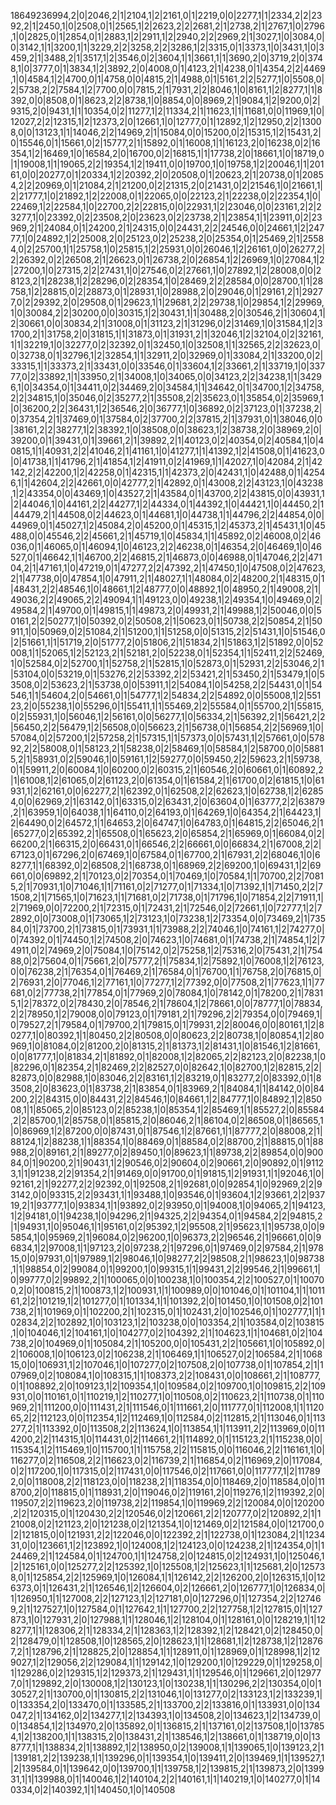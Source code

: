 18649236994,2|0|2046,2|1|2104,1|2|2161,0|1|2219,0|0|2277,1|1|2334,2|2|2392,2|1|2450,1|0|2508,0|1|2565,1|2|2623,2|2|2681,2|1|2738,2|1|2767,1|0|2796,1|0|2825,0|1|2854,0|1|2883,1|2|2911,1|2|2940,2|2|2969,2|1|3027,1|0|3084,0|0|3142,1|1|3200,1|1|3229,2|2|3258,2|2|3286,1|2|3315,0|1|3373,1|0|3431,1|0|3459,2|1|3488,2|1|3517,1|2|3546,0|2|3604,1|1|3661,1|1|3690,2|0|3719,2|0|3748,1|0|3777,0|1|3834,1|2|3892,2|0|4008,0|1|4123,2|1|4238,0|1|4354,2|2|4469,1|0|4584,1|2|4700,0|1|4758,0|0|4815,2|1|4988,0|1|5161,2|2|5277,1|0|5508,0|2|5738,2|2|7584,1|2|7700,0|0|7815,2|1|7931,2|2|8046,1|0|8161,1|2|8277,1|1|8392,0|0|8508,0|1|8623,2|2|8738,1|0|8854,0|0|8969,2|1|9084,1|2|9200,0|2|9315,2|0|9431,1|1|10354,0|2|11277,1|2|11334,2|1|11623,1|1|11681,0|0|11969,1|0|12027,2|2|12315,1|2|12373,2|0|12661,1|0|12777,0|1|12892,1|2|12950,2|2|13008,0|0|13123,1|1|14046,2|2|14969,2|1|15084,0|0|15200,0|2|15315,1|2|15431,2|0|15546,0|1|15661,0|2|15777,2|1|15892,0|1|16008,1|1|16123,2|0|16238,0|2|16354,1|2|16469,1|0|16584,2|0|16700,0|2|16815,1|1|17738,2|0|18661,1|0|18719,0|1|19008,1|1|19065,2|2|19354,1|2|19411,0|0|19700,1|0|19758,1|2|20046,1|1|20161,0|0|20277,0|1|20334,1|2|20392,2|0|20508,0|1|20623,2|1|20738,0|1|20854,2|2|20969,0|1|21084,2|1|21200,0|2|21315,2|0|21431,0|2|21546,1|0|21661,1|2|21777,1|0|21892,1|2|22008,0|1|22065,0|0|22123,2|1|22238,0|2|22354,1|0|22469,1|2|22584,1|0|22700,2|2|22815,0|0|22931,1|2|23046,0|0|23161,2|2|23277,1|0|23392,0|2|23508,2|0|23623,0|2|23738,2|1|23854,1|1|23911,0|2|23969,2|1|24084,0|1|24200,2|1|24315,0|0|24431,2|2|24546,0|0|24661,1|2|24777,1|0|24892,1|2|25008,2|0|25123,0|2|25238,2|0|25354,0|1|25469,2|1|25584,0|2|25700,1|1|25758,1|0|25815,1|2|25931,0|0|26046,1|2|26161,0|0|26277,2|2|26392,0|2|26508,2|1|26623,0|1|26738,2|0|26854,1|2|26969,1|0|27084,1|2|27200,1|0|27315,2|2|27431,1|0|27546,0|2|27661,1|0|27892,1|2|28008,0|0|28123,2|1|28238,1|2|28296,0|2|28354,1|0|28469,2|2|28584,0|0|28700,1|1|28758,1|2|28815,0|2|28873,0|1|28931,1|0|28988,2|0|29046,0|1|29161,2|1|29277,0|2|29392,2|0|29508,0|1|29623,1|1|29681,2|2|29738,1|0|29854,1|2|29969,1|0|30084,2|2|30200,0|0|30315,1|2|30431,1|1|30488,2|0|30546,2|1|30604,1|2|30661,0|0|30834,2|1|31008,0|1|31123,2|1|31296,0|2|31469,1|0|31584,1|2|31700,2|1|31758,2|0|31815,1|1|31873,0|1|31931,2|1|32046,1|2|32104,0|2|32161,1|1|32219,1|0|32277,0|2|32392,0|1|32450,1|0|32508,1|1|32565,2|2|32623,0|0|32738,0|1|32796,1|2|32854,1|1|32911,2|0|32969,0|1|33084,2|1|33200,0|2|33315,1|1|33373,2|1|33431,0|0|33546,0|1|33604,1|2|33661,2|1|33719,1|0|33777,0|2|33892,1|1|33950,2|1|34008,1|0|34065,0|0|34123,2|2|34238,1|1|34296,1|0|34354,0|1|34411,0|2|34469,2|0|34584,1|1|34642,0|1|34700,1|2|34758,2|2|34815,1|0|35046,0|2|35277,2|1|35508,2|2|35623,0|1|35854,0|2|35969,1|0|36200,2|2|36431,1|2|36546,2|0|36777,1|0|36892,0|2|37123,0|1|37238,2|0|37354,2|1|37469,0|1|37584,0|2|37700,2|2|37815,2|1|37931,0|1|38046,0|0|38161,2|2|38277,1|2|38392,1|0|38508,0|0|38623,1|2|38738,2|0|38969,2|0|39200,0|1|39431,0|1|39661,2|1|39892,2|1|40123,0|2|40354,0|2|40584,1|0|40815,1|1|40931,2|2|41046,2|1|41161,1|0|41277,1|1|41392,1|2|41508,0|1|41623,0|0|41738,1|1|41796,2|1|41854,1|2|41911,0|2|41969,1|1|42027,1|0|42084,2|1|42142,2|2|42200,1|2|42258,0|1|42315,1|1|42373,2|0|42431,1|0|42488,0|1|42546,1|1|42604,2|2|42661,0|0|42777,2|1|42892,0|1|43008,2|2|43123,1|0|43238,1|2|43354,0|0|43469,1|0|43527,2|1|43584,0|1|43700,2|2|43815,0|0|43931,1|2|44046,1|0|44161,2|2|44277,1|2|44334,0|1|44392,1|0|44421,1|0|44450,2|1|44479,2|1|44508,0|2|44623,0|1|44681,1|0|44738,1|1|44796,2|2|44854,0|0|44969,0|1|45027,1|2|45084,2|0|45200,0|1|45315,1|2|45373,2|1|45431,1|0|45488,0|0|45546,2|2|45661,2|1|45719,1|0|45834,1|1|45892,0|2|46008,0|2|46036,0|1|46065,0|1|46094,1|0|46123,2|2|46238,0|1|46354,2|0|46469,1|0|46527,0|1|46642,1|1|46700,2|2|46815,2|1|46873,0|0|46988,0|1|47046,2|2|47104,2|1|47161,1|0|47219,0|1|47277,2|2|47392,2|1|47450,1|0|47508,0|2|47623,2|1|47738,0|0|47854,1|0|47911,2|1|48027,1|1|48084,0|2|48200,2|1|48315,0|1|48431,2|2|48546,1|0|48661,1|2|48777,0|0|48892,1|0|48950,2|1|49008,2|1|49036,2|2|49065,2|2|49094,1|1|49123,0|0|49238,1|2|49354,1|0|49469,0|2|49584,2|1|49700,0|1|49815,1|1|49873,2|0|49931,2|1|49988,1|2|50046,0|0|50161,2|2|50277,1|0|50392,0|2|50508,2|1|50623,0|1|50738,2|2|50854,2|1|50911,1|0|50969,0|2|51084,2|1|51200,1|1|51258,0|0|51315,2|2|51431,1|0|51546,0|2|51661,1|1|51719,2|0|51777,2|0|51806,2|1|51834,2|1|51863,1|2|51892,0|0|52008,1|1|52065,1|2|52123,2|1|52181,2|0|52238,0|1|52354,1|1|52411,2|2|52469,1|0|52584,0|2|52700,1|1|52758,2|1|52815,1|0|52873,0|1|52931,2|2|53046,2|1|53104,0|0|53219,0|1|53276,2|2|53392,2|2|53421,2|1|53450,2|1|53479,1|0|53508,0|2|53623,2|1|53738,0|0|53911,1|2|54084,1|0|54258,2|2|54431,0|1|54546,1|1|54604,2|0|54661,0|1|54777,1|2|54834,2|2|54892,0|0|55008,1|2|55123,2|0|55238,1|0|55296,0|1|55411,1|1|55469,2|2|55584,0|1|55700,2|1|55815,0|2|55931,1|0|56046,1|2|56161,0|0|56277,1|0|56334,2|1|56392,2|1|56421,2|2|56450,2|2|56479,1|2|56508,0|0|56623,2|1|56738,0|1|56854,2|2|56969,1|0|57084,0|2|57200,1|2|57258,2|1|57315,1|1|57373,0|0|57431,1|2|57661,0|0|57892,2|2|58008,0|1|58123,2|1|58238,0|2|58469,1|0|58584,1|2|58700,0|0|58815,2|1|58931,0|2|59046,1|0|59161,1|2|59277,0|0|59450,2|2|59623,2|1|59738,0|1|59911,2|0|60084,1|0|60200,0|2|60315,2|1|60546,2|0|60661,0|1|60892,2|1|61008,1|2|61065,0|2|61123,2|0|61354,0|1|61584,2|1|61700,0|2|61815,1|0|61931,1|2|62161,0|0|62277,2|1|62392,0|1|62508,2|2|62623,1|0|62738,1|2|62854,0|0|62969,2|1|63142,0|1|63315,0|2|63431,2|0|63604,0|1|63777,2|2|63879,2|1|63959,1|0|64038,1|1|64110,0|2|64193,0|1|64269,1|0|64354,2|1|64423,1|2|64490,0|2|64572,1|1|64653,2|0|64747,1|0|64783,0|1|64815,2|2|65046,2|1|65277,0|2|65392,2|1|65508,0|1|65623,2|0|65854,2|1|65969,0|1|66084,0|2|66200,2|1|66315,2|0|66431,0|1|66546,2|2|66661,0|0|66834,2|1|67008,2|2|67123,0|1|67296,2|0|67469,1|0|67584,0|1|67700,2|1|67931,2|2|68046,1|0|68277,1|1|68392,0|2|68508,2|1|68738,0|1|68969,2|2|69200,1|0|69431,1|2|69661,0|0|69892,2|1|70123,0|2|70354,0|1|70469,1|0|70584,1|1|70700,2|2|70815,2|1|70931,1|0|71046,1|1|71161,0|2|71277,0|1|71334,1|0|71392,1|1|71450,2|2|71508,2|1|71565,1|0|71623,1|1|71681,0|2|71738,0|1|71796,1|0|71854,2|2|71911,1|2|71969,0|0|72200,2|1|72315,0|1|72431,2|1|72546,0|2|72661,1|0|72777,1|2|72892,0|0|73008,0|1|73065,1|2|73123,1|0|73238,1|2|73354,0|0|73469,2|1|73584,0|1|73700,2|1|73815,0|1|73931,1|1|73988,2|2|74046,1|0|74161,1|2|74277,0|0|74392,0|1|74450,1|2|74508,2|0|74623,1|0|74681,0|1|74738,2|1|74854,1|2|74911,0|2|74969,2|0|75084,1|0|75142,0|2|75258,1|2|75316,2|0|75431,2|1|75488,0|2|75604,0|1|75661,2|0|75777,2|1|75834,1|2|75892,1|0|76008,1|2|76123,0|0|76238,2|1|76354,0|1|76469,2|1|76584,0|1|76700,1|1|76758,2|0|76815,0|2|76931,2|0|77046,1|2|77161,1|0|77277,1|2|77392,0|0|77508,2|1|77623,1|1|77681,0|2|77738,2|1|77854,0|1|77969,2|0|78084,1|0|78142,0|1|78200,2|1|78315,1|2|78372,0|2|78430,2|0|78546,2|1|78604,1|2|78661,0|0|78777,1|0|78834,2|2|78950,1|2|79008,0|0|79123,0|1|79181,2|1|79296,2|2|79354,0|0|79469,1|0|79527,2|1|79584,0|1|79700,2|1|79815,0|1|79931,2|2|80046,0|0|80161,1|2|80277,1|0|80392,1|1|80450,2|2|80508,0|0|80623,2|2|80738,1|0|80854,1|2|80969,1|0|81084,0|2|81200,2|0|81315,2|1|81373,1|2|81431,1|0|81546,1|2|81661,0|0|81777,1|0|81834,2|1|81892,0|1|82008,1|2|82065,2|2|82123,2|0|82238,1|0|82296,0|1|82354,2|1|82469,2|2|82527,0|0|82642,1|0|82700,1|2|82815,2|2|82873,0|0|82988,1|0|83046,2|2|83161,1|2|83219,0|1|83277,2|0|83392,0|1|83508,2|0|83623,0|1|83738,2|1|83854,0|1|83969,2|1|84084,1|1|84142,0|0|84200,2|2|84315,0|0|84431,2|2|84546,1|0|84661,1|2|84777,1|0|84892,1|2|85008,1|1|85065,2|0|85123,0|2|85238,1|0|85354,1|2|85469,1|1|85527,2|0|85584,2|2|85700,1|2|85758,0|1|85815,2|0|86046,2|1|86104,0|2|86508,0|1|86565,1|0|86969,1|2|87200,0|0|87431,0|1|87546,1|2|87661,1|1|87777,2|0|88008,2|1|88124,1|2|88238,1|1|88354,1|0|88469,0|1|88584,0|2|88700,2|1|88815,0|1|88988,2|0|89161,2|1|89277,0|2|89450,1|0|89623,1|1|89738,2|2|89854,0|0|90084,0|1|90200,2|1|90431,1|2|90546,0|2|90604,0|2|90661,2|0|90892,0|1|91123,1|1|91238,2|2|91354,2|1|91469,0|0|91700,0|1|91815,1|2|91931,1|1|92046,1|0|92161,2|1|92277,2|2|92392,0|1|92508,2|1|92681,0|0|92854,1|0|92969,2|2|93142,0|0|93315,2|2|93431,1|1|93488,1|0|93546,0|1|93604,1|2|93661,2|2|93719,2|1|93777,1|0|93834,1|1|93892,0|2|93950,0|1|94008,1|0|94065,2|1|94123,1|2|94181,0|1|94238,1|0|94296,2|1|94325,2|2|94354,0|1|94584,2|2|94815,2|1|94931,1|0|95046,1|1|95161,0|2|95392,1|2|95508,2|1|95623,1|1|95738,0|0|95854,1|0|95969,2|1|96084,0|2|96200,1|0|96373,2|2|96546,2|1|96661,0|0|96834,1|2|97008,1|1|97123,2|0|97238,2|1|97296,0|1|97469,0|2|97584,2|1|97815,0|0|97931,0|1|97989,1|2|98046,1|0|98277,2|2|98508,2|1|98623,1|0|98738,1|1|98854,0|2|99084,0|1|99200,1|0|99315,1|1|99431,2|2|99546,2|1|99661,1|0|99777,0|2|99892,2|1|100065,0|0|100238,1|0|100354,2|2|100527,0|1|100700,2|0|100815,2|1|100873,1|2|100931,1|1|100989,0|0|101046,0|1|101104,1|1|101161,2|2|101219,1|2|101277,0|1|101334,1|1|101392,2|0|101450,1|0|101508,0|2|101738,2|1|101969,0|1|102200,2|1|102315,0|1|102431,2|0|102546,0|1|102777,1|1|102834,2|2|102892,1|0|103123,1|2|103238,0|0|103354,2|1|103584,0|2|103815,1|0|104046,1|2|104161,1|0|104277,0|2|104392,2|1|104623,1|1|104681,0|2|104738,2|0|104969,0|1|105084,2|1|105200,0|0|105431,2|2|105661,1|0|105892,0|2|106008,1|0|106123,0|2|106238,2|1|106469,1|1|106527,0|2|106584,2|1|106815,0|0|106931,1|2|107046,1|0|107277,0|2|107508,2|0|107738,0|1|107854,2|1|107969,0|2|108084,1|0|108315,1|1|108373,2|2|108431,0|0|108661,2|1|108777,0|1|108892,2|0|109123,1|2|109354,1|0|109584,0|2|109700,1|0|109815,2|2|109931,0|0|110161,0|1|110219,1|2|110277,1|0|110508,0|2|110623,2|1|110738,0|1|110969,2|1|111200,0|0|111431,2|1|111546,0|1|111661,2|0|111777,0|1|112008,1|1|112065,2|2|112123,0|0|112354,1|2|112469,1|0|112584,0|2|112815,2|1|113046,0|1|113277,2|1|113392,0|0|113508,2|2|113624,1|0|113854,1|1|113911,2|2|113969,0|0|114200,2|2|114315,1|0|114431,0|2|114661,2|1|114892,0|1|115123,2|1|115238,0|0|115354,1|2|115469,1|0|115700,1|1|115758,2|2|115815,0|0|116046,2|2|116161,1|0|116277,0|2|116508,2|2|116623,0|2|116739,2|1|116854,0|2|116969,2|0|117084,0|2|117200,1|0|117315,0|2|117431,0|0|117546,0|2|117661,0|0|117777,1|2|117892,0|0|118008,2|2|118123,0|0|118238,2|1|118354,0|0|118469,2|0|118584,0|0|118700,2|0|118815,0|1|118931,2|0|119046,0|2|119161,2|0|119276,1|2|119392,2|0|119507,2|2|119623,2|0|119738,2|2|119854,1|0|119969,2|2|120084,0|0|120200,2|2|120315,0|1|120430,2|2|120546,0|2|120661,2|2|120777,0|2|120892,2|1|121008,0|2|121123,2|0|121238,0|2|121354,1|0|121469,0|2|121584,0|0|121700,0|2|121815,0|0|121931,2|2|122046,0|0|122392,2|1|122738,0|1|123084,2|1|123431,0|0|123661,1|2|123892,1|0|124008,1|2|124123,0|0|124238,2|1|124354,0|1|124469,2|1|124584,0|1|124700,1|1|124758,2|0|124815,0|2|124931,1|0|125046,1|2|125161,0|0|125277,2|2|125392,1|0|125508,1|2|125623,1|1|125681,2|0|125738,0|1|125854,2|2|125969,1|0|126084,1|1|126142,2|2|126200,2|0|126315,1|0|126373,0|1|126431,2|1|126546,1|2|126604,0|2|126661,2|0|126777,1|0|126834,0|1|126950,1|1|127008,2|2|127123,1|2|127181,0|0|127296,0|1|127354,2|2|127469,2|1|127527,1|0|127584,0|1|127642,1|1|127700,2|2|127758,1|2|127815,0|1|127873,1|0|127931,2|0|127988,1|1|128046,1|2|128104,0|1|128161,0|0|128219,1|1|128277,1|1|128306,2|1|128334,2|1|128363,1|2|128392,1|2|128421,0|2|128450,0|2|128479,0|1|128508,1|0|128565,2|0|128623,1|1|128681,1|2|128738,1|2|128767,2|1|128796,2|1|128825,2|0|128854,1|1|128911,0|1|128969,0|1|128998,1|2|129027,1|2|129056,2|2|129084,1|1|129142,1|0|129200,1|0|129229,0|1|129258,0|1|129286,0|2|129315,1|2|129373,2|1|129431,1|1|129546,0|1|129661,2|0|129777,0|1|129892,2|0|130008,1|2|130123,1|0|130238,1|1|130296,2|2|130354,0|0|130527,2|1|130700,0|1|130815,2|2|131046,1|0|131277,0|2|133123,1|2|133239,1|0|133354,2|0|133470,0|1|133585,2|1|133700,2|2|133816,0|1|133931,0|0|134047,2|1|134162,0|2|134277,1|2|134393,1|0|134508,2|0|134623,1|2|134739,0|0|134854,1|2|134970,2|0|135892,0|1|136815,2|1|137161,0|2|137508,1|0|137854,1|2|138200,1|1|138315,2|0|138431,2|1|138546,1|2|138661,0|1|138719,0|0|138777,1|1|138834,2|1|138892,1|2|138950,0|2|139008,1|1|139065,1|0|139123,2|1|139181,2|2|139238,1|1|139296,0|1|139354,1|0|139411,2|0|139469,1|1|139527,1|2|139584,0|1|139642,0|0|139700,1|1|139758,1|2|139815,2|1|139873,2|0|139931,1|1|139988,0|1|140046,1|2|140104,2|2|140161,1|1|140219,1|0|140277,0|1|140334,0|2|140392,1|1|140450,1|0|140508
